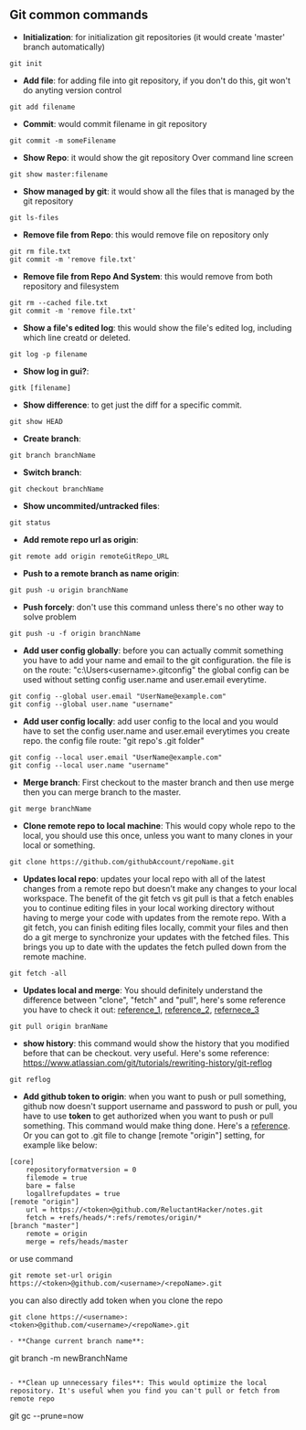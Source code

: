Git common commands
-------------------
- **Initialization**: for initialization git repositories (it would create 'master' branch automatically)
```
git init
```

- **Add file**: for adding file into git repository, if you don't do this, git won't do anyting version control
```
git add filename
```

- **Commit**: would commit filename in git repository
```
git commit -m someFilename
```

- **Show Repo**: it would show the git repository Over command line screen
```
git show master:filename
```

- **Show managed by git**: it would show all the files that is managed by the git repository
```
git ls-files
```

- **Remove file from Repo**: this would remove file on repository only
```
git rm file.txt
git commit -m 'remove file.txt'
```

- **Remove file from Repo And System**: this would remove from both repository and filesystem
```
git rm --cached file.txt 
git commit -m 'remove file.txt'
```

- **Show a file's edited log**: this would show the file's edited log, including which line creatd or deleted.
```
git log -p filename
```

- **Show log in gui?**:
```
gitk [filename]
```

- **Show difference**: to get just the diff for a specific commit.
```
git show HEAD
```

- **Create branch**:
```
git branch branchName
```

- **Switch branch**:
```
git checkout branchName
```

- **Show uncommited/untracked files**:
```
git status
```

- **Add remote repo url as origin**: 
```
git remote add origin remoteGitRepo_URL
```

- **Push to a remote branch as name origin**:
```
git push -u origin branchName
```

- **Push forcely**: don't use this command unless there's no other way to solve problem
```
git push -u -f origin branchName
```

- **Add user config globally**: before you can actually commit something you have to add your name and email to the git configuration.   the <config> file is on the route: "c:\Users\<username>\.gitconfig"  the global config can be used without setting config user.name and user.email everytime.
```
git config --global user.email "UserName@example.com"
git config --global user.name "username"
```

- **Add user config locally**: add user config to the local and you would have to set the config user.name and user.email everytimes you create repo.  the config file route: "git repo's .git folder"
```
git config --local user.email "UserName@example.com"
git config --local user.name "username"
```

- **Merge branch**: First checkout to the master branch and then use merge then you can merge branch to the master.
```
git merge branchName
```

- **Clone remote repo to local machine**: This would copy whole repo to the local, you should use this once, unless you want to many clones in your local or something.
```
git clone https://github.com/githubAccount/repoName.git
```

- **Updates local repo**: updates your local repo with all of the latest changes from a remote repo but doesn’t make any changes to your local workspace. The benefit of the git fetch vs git pull is that a fetch enables you to continue editing files in your local working directory without having to merge your code with updates from the remote repo. With a git fetch, you can finish editing files locally, commit your files and then do a git merge to synchronize your updates with the fetched files. This brings you up to date with the updates the fetch pulled down from the remote machine.
```
git fetch -all
```

- **Updates local and merge**: You should definitely understand the difference between "clone", "fetch" and "pull", here's some reference you have to check it out: [reference_1](https://stackoverflow.com/questions/3620633/what-is-the-difference-between-pull-and-clone-in-git), [reference_2](https://stackoverflow.com/questions/292357/what-is-the-difference-between-git-pull-and-git-fetch), [refernece_3](https://www.theserverside.com/blog/Coffee-Talk-Java-News-Stories-and-Opinions/Git-pull-vs-fetch-Whats-the-difference)
```
git pull origin branName
```

- **show history**: this command would show the history that you modified before that can be checkout. very useful. Here's some reference: https://www.atlassian.com/git/tutorials/rewriting-history/git-reflog 
```
git reflog
```

- **Add github token to origin**: when you want to push or pull something, github now doesn't support username and password to push or pull, you have to use **token** to get authorized when you want to push or pull something. This command would make thing done. Here's a [reference](https://stackoverflow.com/questions/68775869/message-support-for-password-authentication-was-removed-please-use-a-personal). Or you can got to .git file to change [remote "origin"] setting, for example like below:
```config 
[core]
	repositoryformatversion = 0
	filemode = true
	bare = false
	logallrefupdates = true
[remote "origin"]
	url = https://<token>@github.com/ReluctantHacker/notes.git
	fetch = +refs/heads/*:refs/remotes/origin/*
[branch "master"]
	remote = origin
	merge = refs/heads/master
```
or use command 
```
git remote set-url origin https://<token>@github.com/<username>/<repoName>.git
```
you can also directly add token when you clone the repo
```
git clone https://<username>:<token>@github.com/<username>/<repoName>.git

- **Change current branch name**:
```
git branch -m newBranchName
```

- **Clean up unnecessary files**: This would optimize the local repository. It's useful when you find you can't pull or fetch from remote repo
```
git gc --prune=now
```
